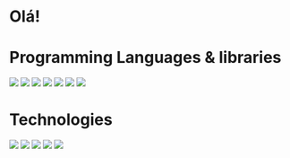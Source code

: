 # Olá!

# Programming Languages & libraries
<img src="https://img.shields.io/badge/C-00599C?style=for-the-badge&logo=c&logoColor=white
"></img>
<img src="https://img.shields.io/badge/Python-FFD43B?style=for-the-badge&logo=python&logoColor=blue
"></img>
<img src="https://img.shields.io/badge/HTML5-E34F26?style=for-the-badge&logo=html5&logoColor=white
"></img>
<img src="https://img.shields.io/badge/CSS3-1572B6?style=for-the-badge&logo=css3&logoColor=white
"></img>
<img src="https://img.shields.io/badge/JavaScript-323330?style=for-the-badge&logo=javascript&logoColor=F7DF1E
"></img>
<img src="	https://img.shields.io/badge/React-20232A?style=for-the-badge&logo=react&logoColor=61DAFB
"></img>
<img src="https://img.shields.io/badge/JavaScript-323330?style=for-the-badge&logo=javascript&logoColor=F7DF1E
"></img>

# Technologies
<img src="https://img.shields.io/badge/Linux-FCC624?style=for-the-badge&logo=linux&logoColor=black
"></img>
<img src="https://img.shields.io/badge/Ubuntu-E95420?style=for-the-badge&logo=ubuntu&logoColor=white
"></img>
<img src="https://img.shields.io/badge/VSCode-0078D4?style=for-the-badge&logo=visual%20studio%20code&logoColor=white
"></img>
<img src="https://img.shields.io/badge/GIT-E44C30?style=for-the-badge&logo=git&logoColor=white
"></img>
<img src="https://img.shields.io/badge/GNU%20Bash-4EAA25?style=for-the-badge&logo=GNU%20Bash&logoColor=white
"></img>